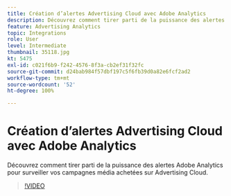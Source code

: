 ```yaml
---
title: Création d’alertes Advertising Cloud avec Adobe Analytics
description: Découvrez comment tirer parti de la puissance des alertes Adobe Analytics pour surveiller vos campagnes média achetées sur Advertising Cloud.
feature: Advertising Analytics
topic: Integrations
role: User
level: Intermediate
thumbnail: 35118.jpg
kt: 5475
exl-id: c021f6b9-f242-4576-8f3a-cb2ef31f32fc
source-git-commit: d24bab984f57dbf197c5f6fb39d0a82e6fcf2ad2
workflow-type: tm+mt
source-wordcount: '52'
ht-degree: 100%

---
```


# Création d’alertes Advertising Cloud avec Adobe Analytics

Découvrez comment tirer parti de la puissance des alertes Adobe Analytics pour surveiller vos campagnes média achetées sur Advertising Cloud.

>[!VIDEO](https://video.tv.adobe.com/v/35118/?quality=12&learn=on)
